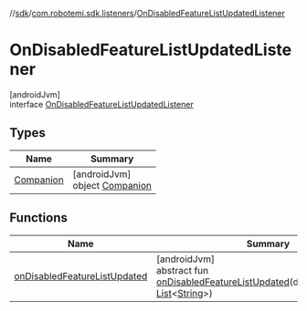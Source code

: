 //[sdk](../../../index.md)/[com.robotemi.sdk.listeners](../index.md)/[OnDisabledFeatureListUpdatedListener](index.md)

# OnDisabledFeatureListUpdatedListener

[androidJvm]\
interface [OnDisabledFeatureListUpdatedListener](index.md)

## Types

| Name | Summary |
|---|---|
| [Companion](-companion/index.md) | [androidJvm]<br>object [Companion](-companion/index.md) |

## Functions

| Name | Summary |
|---|---|
| [onDisabledFeatureListUpdated](on-disabled-feature-list-updated.md) | [androidJvm]<br>abstract fun [onDisabledFeatureListUpdated](on-disabled-feature-list-updated.md)(disabledFeatureList: [List](https://kotlinlang.org/api/latest/jvm/stdlib/kotlin.collections/-list/index.html)&lt;[String](https://kotlinlang.org/api/latest/jvm/stdlib/kotlin/-string/index.html)&gt;) |

